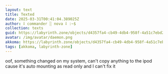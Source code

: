 ```yaml
---
layout: text
title: Texted
date: 2025-03-31T00:41:04.389025Z
author: ⸸ commander ░ nova ⸸ :~$
collection: texts
guid: https://labyrinth.zone/objects/d4357fa4-cb49-4db4-958f-4a51c7ebd2ab
avatar: /img/avatar/daemon.png
akkoma: https://labyrinth.zone/objects/d4357fa4-cb49-4db4-958f-4a51c7ebd2ab
tags: [akkoma, labyrinth-zone]
---
```


<p>oof, something changed on my system, can't copy anything to the ipod cause it's auto mounting as read only and I can't fix it</p>